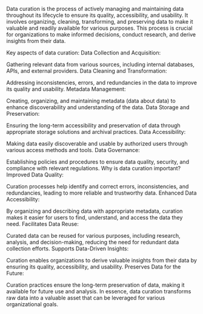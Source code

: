 Data curation is the process of actively managing and maintaining data throughout its lifecycle to ensure its quality, accessibility, and usability. It involves organizing, cleaning, transforming, and preserving data to make it valuable and readily available for various purposes. This process is crucial for organizations to make informed decisions, conduct research, and derive insights from their data. 

Key aspects of data curation:
Data Collection and Acquisition:

Gathering relevant data from various sources, including internal databases, APIs, and external providers. 
Data Cleaning and Transformation:

Addressing inconsistencies, errors, and redundancies in the data to improve its quality and usability. 
Metadata Management:

Creating, organizing, and maintaining metadata (data about data) to enhance discoverability and understanding of the data. 
Data Storage and Preservation:

Ensuring the long-term accessibility and preservation of data through appropriate storage solutions and archival practices. 
Data Accessibility:

Making data easily discoverable and usable by authorized users through various access methods and tools. 
Data Governance:

Establishing policies and procedures to ensure data quality, security, and compliance with relevant regulations. 
Why is data curation important?
Improved Data Quality:

Curation processes help identify and correct errors, inconsistencies, and redundancies, leading to more reliable and trustworthy data. 
Enhanced Data Accessibility:

By organizing and describing data with appropriate metadata, curation makes it easier for users to find, understand, and access the data they need. 
Facilitates Data Reuse:

Curated data can be reused for various purposes, including research, analysis, and decision-making, reducing the need for redundant data collection efforts. 
Supports Data-Driven Insights:

Curation enables organizations to derive valuable insights from their data by ensuring its quality, accessibility, and usability. 
Preserves Data for the Future:

Curation practices ensure the long-term preservation of data, making it available for future use and analysis. 
In essence, data curation transforms raw data into a valuable asset that can be leveraged for various organizational goals. 
